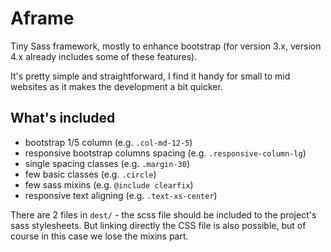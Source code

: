 # Aframe

Tiny Sass framework, mostly to enhance bootstrap (for version 3.x, version 4.x already includes some of these features).

It's pretty simple and straightforward, I find it handy for small to mid websites as it makes the development a bit quicker.

## What's included

* bootstrap 1/5 column (e.g. `.col-md-12-5`)
* responsive bootstrap columns spacing (e.g. `.responsive-column-lg`)
* single spacing classes (e.g. `.margin-30`)
* few basic classes (e.g. `.circle`)
* few sass mixins (e.g. `@include clearfix`)
* responsive text aligning (e.g. `.text-xs-center`)

There are 2 files in `dest/` - the scss file should be included to the project's sass stylesheets. But linking directly the CSS file is also possible, but of course in this case we lose the mixins part.
